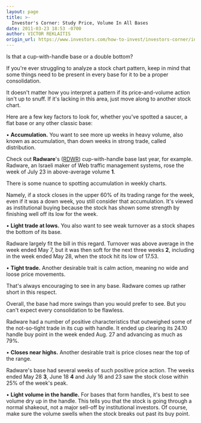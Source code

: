```yaml
---
layout: page
title: >-
  Investor's Corner: Study Price, Volume In All Bases
date: 2011-03-23 18:53 -0700
author: VICTOR REKLAITIS
origin_url: https://www.investors.com/how-to-invest/investors-corner/investors-corner-study-price-volume-in-all-bases
---
```





Is that a cup-with-handle base or a double bottom?

  

If you're ever struggling to analyze a stock chart pattern, keep in mind that some things need to be present in every base for it to be a proper consolidation.

  

It doesn't matter how you interpret a pattern if its price-and-volume action isn't up to snuff. If it's lacking in this area, just move along to another stock chart.

  

Here are a few key factors to look for, whether you've spotted a saucer, a flat base or any other classic base:

  

• **Accumulation.** You want to see more up weeks in heavy volume, also known as accumulation, than down weeks in strong trade, called distribution.

  

Check out **Radware**'s ([RDWR](https://research.investors.com/quote.aspx?symbol=RDWR)) cup-with-handle base last year, for example. Radware, an Israeli maker of Web traffic management systems, rose the week of July 23 in above-average volume **1**.

  

There is some nuance to spotting accumulation in weekly charts.

  

Namely, if a stock closes in the upper 60% of its trading range for the week, even if it was a down week, you still consider that accumulation. It's viewed as institutional buying because the stock has shown some strength by finishing well off its low for the week. 

  

• **Light trade at lows.** You also want to see weak turnover as a stock shapes the bottom of its base.

  

Radware largely fit the bill in this regard. Turnover was above average in the week ended May 7, but it was then soft for the next three weeks **2**, including in the week ended May 28, when the stock hit its low of 17.53.

  

• **Tight trade.** Another desirable trait is calm action, meaning no wide and loose price movements.

  

That's always encouraging to see in any base. Radware comes up rather short in this respect.

  

Overall, the base had more swings than you would prefer to see. But you can't expect every consolidation to be flawless.

  

Radware had a number of positive characteristics that outweighed some of the not-so-tight trade in its cup with handle. It ended up clearing its 24.10 handle buy point in the week ended Aug. 27 and advancing as much as 79%.

  

• **Closes near highs.** Another desirable trait is price closes near the top of the range.

  

Radware's base had several weeks of such positive price action. The weeks ended May 28 **3**, June 18 **4** and July 16 and 23 saw the stock close within 25% of the week's peak.

  

• **Light volume in the handle.** For bases that form handles, it's best to see volume dry up in the handle. This tells you that the stock is going through a normal shakeout, not a major sell-off by institutional investors. Of course, make sure the volume swells when the stock breaks out past its buy point.




